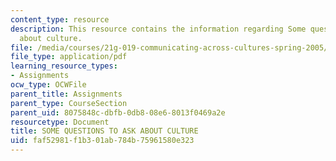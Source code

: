 ```yaml
---
content_type: resource
description: This resource contains the information regarding Some questions to ask
  about culture.
file: /media/courses/21g-019-communicating-across-cultures-spring-2005/faf52981f1b301ab784b75961580e323_MIT21G_019S05_cult_quest.pdf
file_type: application/pdf
learning_resource_types:
- Assignments
ocw_type: OCWFile
parent_title: Assignments
parent_type: CourseSection
parent_uid: 8075848c-dbfb-0db8-08e6-8013f0469a2e
resourcetype: Document
title: SOME QUESTIONS TO ASK ABOUT CULTURE
uid: faf52981-f1b3-01ab-784b-75961580e323
---
```

